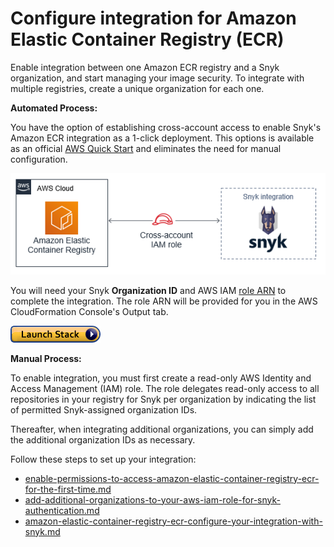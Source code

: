 # Configure integration for Amazon Elastic Container Registry (ECR)

Enable integration between one Amazon ECR registry and a Snyk organization, and start managing your image security. To integrate with multiple registries, create a unique organization for each one.

**Automated Process:**

You have the option of establishing cross-account access to enable Snyk's Amazon ECR integration as a 1-click deployment. This options is available as an official [AWS Quick Start](https://github.com/aws-quickstart/quickstart-snyk-security) and eliminates the need for manual configuration.

![](<../../../../.gitbook/assets/quickstart-snyk-security-ecr (1).png>)

You will need your Snyk **Organization ID** and AWS IAM [role ARN](https://docs.aws.amazon.com/IAM/latest/UserGuide/reference\_identifiers.html#identifiers-arns) to complete the integration. The role ARN will be provided for you in the AWS CloudFormation Console's Output tab.

![](../../../../.gitbook/assets/cloudformation-launch-stack.png)

**Manual Process:**

To enable integration, you must first create a read-only AWS Identity and Access Management (IAM) role. The role delegates read-only access to all repositories in your registry for Snyk per organization by indicating the list of permitted Snyk-assigned organization IDs.

Thereafter, when integrating additional organizations, you can simply add the additional organization IDs as necessary.

Follow these steps to set up your integration:

* [enable-permissions-to-access-amazon-elastic-container-registry-ecr-for-the-first-time.md](enable-permissions-to-access-amazon-elastic-container-registry-ecr-for-the-first-time.md "mention")
* [add-additional-organizations-to-your-aws-iam-role-for-snyk-authentication.md](add-additional-organizations-to-your-aws-iam-role-for-snyk-authentication.md "mention")
* [amazon-elastic-container-registry-ecr-configure-your-integration-with-snyk.md](amazon-elastic-container-registry-ecr-configure-your-integration-with-snyk.md "mention")
